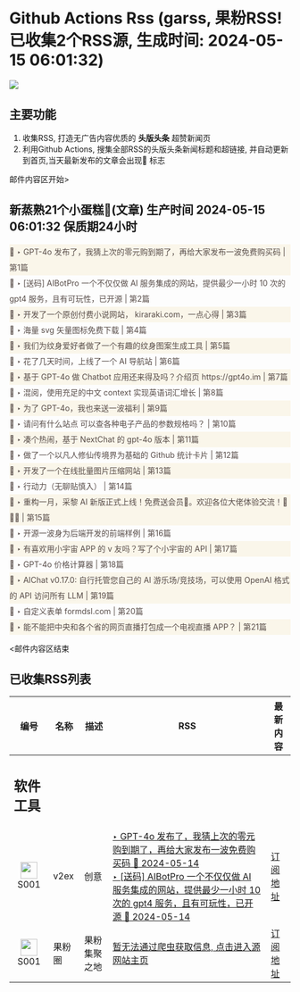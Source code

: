 # Github Actions Rss (garss, 果粉RSS! 已收集2个RSS源, 生成时间: 2024-05-15 06:01:32)

![](https://cdn.jsdelivr.net/gh/xinkeji/garss/_media/ga-rss.png)



## 主要功能
1. 收集RSS, 打造无广告内容优质的 **头版头条** 超赞新闻页
2. 利用Github Actions, 搜集全部RSS的头版头条新闻标题和超链接, 并自动更新到首页,当天最新发布的文章会出现🌈 标志

邮件内容区开始>
<h2>新蒸熟21个小蛋糕🍰(文章) 生产时间 2024-05-15 06:01:32 保质期24小时</h2>

<div style='line-height:3;background-color:#FAF6EA;' ><a href='https://www.v2ex.com/t/1040609#reply282' style="line-height:2;text-decoration:none;display:block;color:#584D49;">🌈 ‣ GPT-4o 发布了，我猜上次的零元购到期了，再给大家发布一波免费购买码 | 第1篇</a></div><div style='line-height:3;' ><a href='https://www.v2ex.com/t/1040794#reply0' style="line-height:2;text-decoration:none;display:block;color:#584D49;">🌈 ‣ [送码] AIBotPro 一个不仅仅做 AI 服务集成的网站，提供最少一小时 10 次的 gpt4 服务，且有可玩性，已开源 | 第2篇</a></div><div style='line-height:3;background-color:#FAF6EA;' ><a href='https://www.v2ex.com/t/1040479#reply118' style="line-height:2;text-decoration:none;display:block;color:#584D49;">🌈 ‣ 开发了一个原创付费小说网站， kiraraki.com，一点心得 | 第3篇</a></div><div style='line-height:3;' ><a href='https://www.v2ex.com/t/1040786#reply2' style="line-height:2;text-decoration:none;display:block;color:#584D49;">🌈 ‣ 海量 svg 矢量图标免费下载 | 第4篇</a></div><div style='line-height:3;background-color:#FAF6EA;' ><a href='https://www.v2ex.com/t/1040772#reply1' style="line-height:2;text-decoration:none;display:block;color:#584D49;">🌈 ‣ 我们为纹身爱好者做了一个有趣的纹身图案生成工具 | 第5篇</a></div><div style='line-height:3;' ><a href='https://www.v2ex.com/t/1040733#reply3' style="line-height:2;text-decoration:none;display:block;color:#584D49;">🌈 ‣ 花了几天时间，上线了一个 AI 导航站 | 第6篇</a></div><div style='line-height:3;background-color:#FAF6EA;' ><a href='https://www.v2ex.com/t/1040746#reply1' style="line-height:2;text-decoration:none;display:block;color:#584D49;">🌈 ‣ 基于 GPT-4o 做 Chatbot 应用还来得及吗？介绍页 https://gpt4o.im | 第7篇</a></div><div style='line-height:3;' ><a href='https://www.v2ex.com/t/1040475#reply41' style="line-height:2;text-decoration:none;display:block;color:#584D49;">🌈 ‣ 混阅，使用充足的中文 context 实现英语词汇增长 | 第8篇</a></div><div style='line-height:3;background-color:#FAF6EA;' ><a href='https://www.v2ex.com/t/1040731#reply1' style="line-height:2;text-decoration:none;display:block;color:#584D49;">🌈 ‣ 为了 GPT-4o，我也来送一波福利 | 第9篇</a></div><div style='line-height:3;' ><a href='https://www.v2ex.com/t/1040640#reply11' style="line-height:2;text-decoration:none;display:block;color:#584D49;">🌈 ‣ 请问有什么站点 可以查各种电子产品的参数规格吗？ | 第10篇</a></div><div style='line-height:3;background-color:#FAF6EA;' ><a href='https://www.v2ex.com/t/1040729#reply1' style="line-height:2;text-decoration:none;display:block;color:#584D49;">🌈 ‣ 凑个热闹，基于 NextChat 的 gpt-4o 版本 | 第11篇</a></div><div style='line-height:3;' ><a href='https://www.v2ex.com/t/1040727#reply7' style="line-height:2;text-decoration:none;display:block;color:#584D49;">🌈 ‣ 做了一个以凡人修仙传境界为基础的 Github 统计卡片 | 第12篇</a></div><div style='line-height:3;background-color:#FAF6EA;' ><a href='https://www.v2ex.com/t/1040551#reply8' style="line-height:2;text-decoration:none;display:block;color:#584D49;">🌈 ‣ 开发了一个在线批量图片压缩网站 | 第13篇</a></div><div style='line-height:3;' ><a href='https://www.v2ex.com/t/1040726#reply0' style="line-height:2;text-decoration:none;display:block;color:#584D49;">🌈 ‣ 行动力（无聊贴慎入） | 第14篇</a></div><div style='line-height:3;background-color:#FAF6EA;' ><a href='https://www.v2ex.com/t/1040645#reply5' style="line-height:2;text-decoration:none;display:block;color:#584D49;">🌈 ‣ 重构一月，采黎 AI 新版正式上线！免费送会员🎁。欢迎各位大佬体验交流！🙏🙏🙏 | 第15篇</a></div><div style='line-height:3;' ><a href='https://www.v2ex.com/t/1040663#reply3' style="line-height:2;text-decoration:none;display:block;color:#584D49;">🌈 ‣ 开源一波身为后端开发的前端样例 | 第16篇</a></div><div style='line-height:3;background-color:#FAF6EA;' ><a href='https://www.v2ex.com/t/1040618#reply1' style="line-height:2;text-decoration:none;display:block;color:#584D49;">🌈 ‣ 有喜欢用小宇宙 APP 的 v 友吗？写了个小宇宙的 API | 第17篇</a></div><div style='line-height:3;' ><a href='https://www.v2ex.com/t/1040642#reply0' style="line-height:2;text-decoration:none;display:block;color:#584D49;">🌈 ‣ GPT-4o 价格计算器 | 第18篇</a></div><div style='line-height:3;background-color:#FAF6EA;' ><a href='https://www.v2ex.com/t/1040458#reply2' style="line-height:2;text-decoration:none;display:block;color:#584D49;">🌈 ‣ AIChat v0.17.0: 自行托管您自己的 AI 游乐场/竞技场，可以使用 OpenAI 格式的 API 访问所有 LLM | 第19篇</a></div><div style='line-height:3;' ><a href='https://www.v2ex.com/t/1040546#reply0' style="line-height:2;text-decoration:none;display:block;color:#584D49;">🌈 ‣ 自定义表单 formdsl.com | 第20篇</a></div><div style='line-height:3;background-color:#FAF6EA;' ><a href='https://www.v2ex.com/t/1040630#reply3' style="line-height:2;text-decoration:none;display:block;color:#584D49;">🌈 ‣ 能不能把中央和各个省的网页直播打包成一个电视直播 APP？ | 第21篇</a></div>

<邮件内容区结束

## 已收集RSS列表

| 编号 | 名称 | 描述 | RSS | 最新内容 |
| --- | --- | --- | --- | --- |
| <h2 id="软件工具">软件工具</h2> |  |   |  |  |
| <div id="S001" style="text-align: center;"><img src="https://cdn.jsdelivr.net/gh/zhaoolee/garss/_media/favicon/S001.png" width="30px" style="width:30px;height: auto;"/><br><span>S001</span></div> | v2ex | 创意 | [‣ GPT-4o 发布了，我猜上次的零元购到期了，再给大家发布一波免费购买码 🌈 2024-05-14](https://www.v2ex.com/t/1040609#reply282)<br/>[‣ \[送码\] AIBotPro 一个不仅仅做 AI 服务集成的网站，提供最少一小时 10 次的 gpt4 服务，且有可玩性，已开源 🌈 2024-05-14](https://www.v2ex.com/t/1040794#reply0) | [订阅地址](https://www.v2ex.com/feed/tab/creative.xml) |
| <div id="S001" style="text-align: center;"><img src="https://cdn.jsdelivr.net/gh/zhaoolee/garss/_media/favicon/S001.png" width="30px" style="width:30px;height: auto;"/><br><span>S001</span></div> | 果粉圈 | 果粉集聚之地 | [暂无法通过爬虫获取信息, 点击进入源网站主页](https://g0f.cn) | [订阅地址](https://g0f.cn/rss.xml) |




